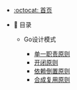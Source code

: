- [:octocat: 首页](/README)
- :memo: 目录
   - Go设计模式
   
       - [单一职责原则](md/design_pattern/单一职责.md)
       - [开闭原则](md/design_pattern/开闭原则.md)
       - [依赖倒置原则](md/design_pattern/依赖倒置原则.md)
       - [合成复用原则](md/design_pattern/合成复用原则原则.md)
   
   
   ​    
